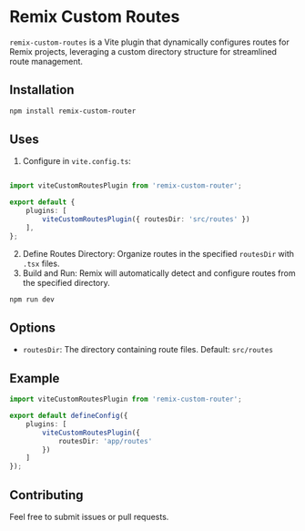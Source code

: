 # Remix Custom Routes

`remix-custom-routes` is a Vite plugin that dynamically configures routes for Remix projects, leveraging a custom directory structure for streamlined route management.
## Installation
```bash
npm install remix-custom-router
```
## Uses
1. Configure in `vite.config.ts`:

```typescript

import viteCustomRoutesPlugin from 'remix-custom-router';

export default {
    plugins: [
        viteCustomRoutesPlugin({ routesDir: 'src/routes' })
    ],
};
```
2. Define Routes Directory: Organize routes in the specified `routesDir` with `.tsx` files.
3. Build and Run: Remix will automatically detect and configure routes from the specified directory.

```bash
npm run dev
```
## Options
- `routesDir`: The directory containing route files. Default: `src/routes`

## Example
```typescript
import viteCustomRoutesPlugin from 'remix-custom-router';

export default defineConfig({
    plugins: [
        viteCustomRoutesPlugin({
            routesDir: 'app/routes'
        })
    ]
});
```

## Contributing
Feel free to submit issues or pull requests.
